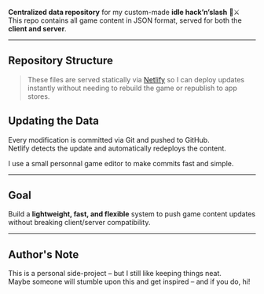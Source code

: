 
**Centralized data repository** for my custom-made **idle hack’n’slash** 👾⚔️  
This repo contains all game content in JSON format, served for both the **client and server**.

---

## Repository Structure


> These files are served statically via [Netlify](https://www.netlify.com/) so I can deploy updates instantly without needing to rebuild the game or republish to app stores.

## Updating the Data

Every modification is committed via Git and pushed to GitHub.  
Netlify detects the update and automatically redeploys the content.

I use a small personnal game editor to make commits fast and simple.

---

## Goal

Build a **lightweight, fast, and flexible** system to push game content updates without breaking client/server compatibility.

---

## Author's Note

This is a personal side-project – but I still like keeping things neat.  
Maybe someone will stumble upon this and get inspired – and if you do, hi!
